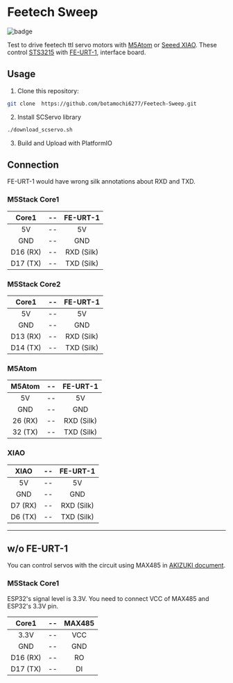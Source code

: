 # Feetech Sweep

![badge](https://github.com/botamochi6277/Feetech-Sweep/actions/workflows/ci-platformio.yml/badge.svg)

Test to drive feetech ttl servo motors with [M5Atom](https://docs.m5stack.com/#/en/core/atom_lite) or [Seeed XIAO](https://www.seeedstudio.com/Seeeduino-XIAO-Arduino-Microcontroller-SAMD21-Cortex-M0+-p-4426.html).
These control [STS3215](https://akizukidenshi.com/catalog/g/gM-16312/) with [FE-URT-1](https://akizukidenshi.com/catalog/g/gM-16295/), interface board.

## Usage

1. Clone this repository:

```zsh
git clone  https://github.com/botamochi6277/Feetech-Sweep.git
```

2. Install SCServo library

```zsh
./download_scservo.sh
```

3. Build and Upload with PlatformIO

## Connection

FE-URT-1 would have wrong silk annotations about RXD and TXD.

### M5Stack Core1

|  Core1   |  --   |  FE-URT-1  |
| :------: | :---: | :--------: |
|    5V    |  --   |     5V     |
|   GND    |  --   |    GND     |
| D16 (RX) |  --   | RXD (Silk) |
| D17 (TX) |  --   | TXD (Silk) |

### M5Stack Core2

|  Core1   |  --   |  FE-URT-1  |
| :------: | :---: | :--------: |
|    5V    |  --   |     5V     |
|   GND    |  --   |    GND     |
| D13 (RX) |  --   | RXD (Silk) |
| D14 (TX) |  --   | TXD (Silk) |

### M5Atom

| M5Atom  |  --   |  FE-URT-1  |
| :-----: | :---: | :--------: |
|   5V    |  --   |     5V     |
|   GND   |  --   |    GND     |
| 26 (RX) |  --   | RXD (Silk) |
| 32 (TX) |  --   | TXD (Silk) |

### XIAO

|  XIAO   |  --   |  FE-URT-1  |
| :-----: | :---: | :--------: |
|   5V    |  --   |     5V     |
|   GND   |  --   |    GND     |
| D7 (RX) |  --   | RXD (Silk) |
| D6 (TX) |  --   | TXD (Silk) |

---

## w/o FE-URT-1

You can control servos with the circuit using MAX485 in [AKIZUKI document](https://akizukidenshi.com/goodsaffix/feetech_digital_servo_20220729.pdf).

### M5Stack Core1

ESP32's signal level is 3.3V. You need to connect VCC of MAX485 and ESP32's 3.3V pin.

|  Core1   |  --   | MAX485 |
| :------: | :---: | :----: |
|   3.3V   |  --   |  VCC   |
|   GND    |  --   |  GND   |
| D16 (RX) |  --   |   RO   |
| D17 (TX) |  --   |   DI   |
